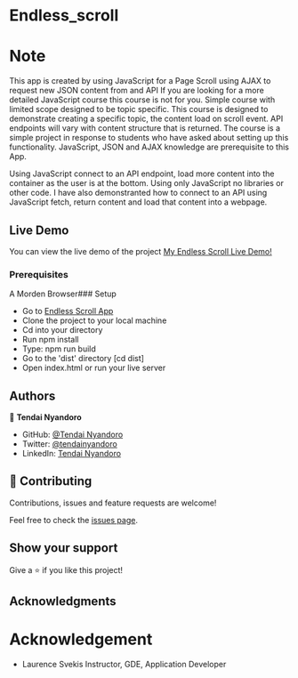 # Endless_scroll

# Note 
This app is created by using JavaScript for a Page Scroll using AJAX to request new JSON content from and API  If you are looking for a more detailed JavaScript course this course is not for you.  Simple course with limited scope designed to be topic specific.  This course is designed to demonstrate creating a specific topic, the content load on scroll event.  API endpoints will vary with content structure that is returned.  The course is a simple project in response to students who have asked about setting up this functionality.  JavaScript, JSON and AJAX knowledge are prerequisite to this App.

Using JavaScript connect to an API endpoint, load more content into the container as the user is at the bottom.   Using only JavaScript no libraries or other code.
I have also demonstranted how to connect to an API using JavaScript fetch, return content and load that content into a webpage.

## Live Demo

You can view the live demo of the project [My Endless Scroll Live Demo!](https://raw.githack.com/tnyandoro/endless_scroll/main/index.html)

### Prerequisites

A Morden Browser### Setup
- Go to [Endless Scroll App](https://github.com/tnyandoro/endless_scroll)
- Clone the project to your local machine
- Cd into your directory
- Run npm install
- Type: npm run build
- Go to the 'dist' directory [cd dist]
- Open index.html or run your live server

## Authors

👤 **Tendai Nyandoro**

- GitHub: [@Tendai Nyandoro](https://github.com/tnyandoro)
- Twitter: [@tendainyandoro](https://twitter.com/tendainyandoro)
- LinkedIn: [Tendai Nyandoro](https://www.linkedin.com/in/tendai-nyandoro/)

## 🤝 Contributing

Contributions, issues and feature requests are welcome!

Feel free to check the [issues page](https://github.com/tnyandoro/https://github.com/tnyandoro/endless_scroll/issues).

## Show your support

Give a ⭐️ if you like this project!

## Acknowledgments

# Acknowledgement
- Laurence Svekis
Instructor, GDE, Application Developer